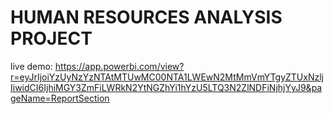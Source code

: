 # HUMAN RESOURCES ANALYSIS PROJECT

live demo: https://app.powerbi.com/view?r=eyJrIjoiYzUyNzYzNTAtMTUwMC00NTA1LWEwN2MtMmVmYTgyZTUxNzljIiwidCI6IjhiMGY3ZmFiLWRkN2YtNGZhYi1hYzU5LTQ3N2ZlNDFiNjhjYyJ9&pageName=ReportSection
